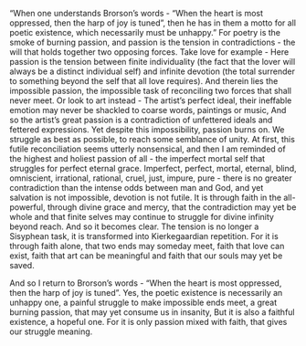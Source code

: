 
“When one understands Brorson’s words - “When the heart is most oppressed, then the harp of joy is tuned”, then he has in them a motto for all poetic existence, which necessarily must be unhappy.”
For poetry is the smoke of burning passion, and passion is the tension in contradictions - the will that holds together two opposing forces.
Take love for example - Here passion is the tension between finite individuality (the fact that the lover will always be a distinct individual self) and infinite devotion (the total surrender to something beyond the self that all love requires).
And therein lies the impossible passion, the impossible task of reconciling two forces that shall never meet.
Or look to art instead - The artist’s perfect ideal, their ineffable emotion may never be shackled to coarse words, paintings or music,
And so the artist’s great passion is a contradiction of unfettered ideals and fettered expressions.
Yet despite this impossibility, passion burns on. We struggle as best as possible, to reach some semblance of unity.
At first, this futile reconciliation seems utterly nonsensical, and then I am reminded of the highest and holiest passion of all - the imperfect mortal self that struggles for perfect eternal grace.
Imperfect, perfect, mortal, eternal, blind, omniscient, irrational, rational, cruel, just, impure, pure - there is no greater contradiction than the intense odds between man and God, and yet salvation is not impossible, devotion is not futile.
It is through faith in the all-powerful, through divine grace and mercy, that the contradiction may yet be whole and that finite selves may continue to struggle for divine infinity beyond reach.
And so it becomes clear.
The tension is no longer a Sisyphean task, it is transformed into Kierkegaardian repetition.
For it is through faith alone, that two ends may someday meet, faith that love can exist, faith that art can be meaningful and faith that our souls may yet be saved.

And so I return to Brorson’s words - “When the heart is most oppressed, then the harp of joy is tuned”.
Yes, the poetic existence is necessarily an unhappy one, a painful struggle to make impossible ends meet, a great burning passion, that may yet consume us in insanity,
But it is also a faithful existence, a hopeful one.
For it is only passion mixed with faith, that gives our struggle meaning.